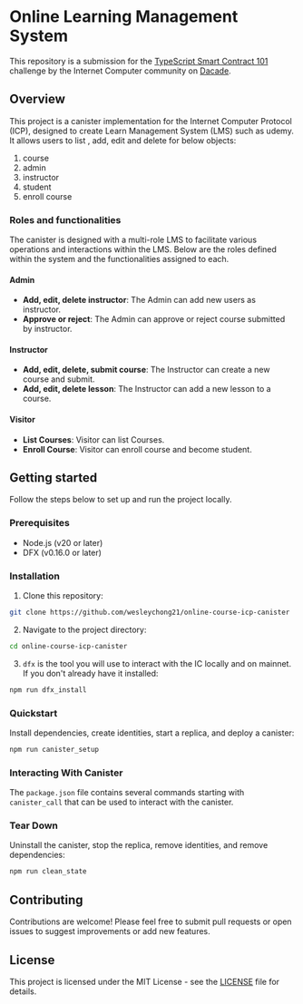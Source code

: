 # Online Learning Management System

This repository is a submission for the [TypeScript Smart Contract 101](https://dacade.org/communities/icp/challenges/256f0a1c-5f4f-495f-a1b3-90559ab3c51f) challenge by the Internet Computer community on [Dacade](https://dacade.org/).

## Overview

This project is a canister implementation for the Internet Computer Protocol (ICP), designed to create Learn Management System (LMS) such as udemy. 
It allows users to list , add, edit and delete for below objects:
1. course
2. admin
3. instructor
4. student
5. enroll course

### Roles and functionalities

The canister is designed with a multi-role LMS to facilitate various operations and interactions within the LMS. Below are the roles defined within the system and the functionalities assigned to each.

#### Admin
- **Add, edit, delete instructor**: The Admin can add new users as instructor.
- **Approve or reject**: The Admin can approve or reject course submitted by instructor.

#### Instructor

- **Add, edit, delete, submit course**: The Instructor can create a new course and submit.
- **Add, edit, delete lesson**: The Instructor can add a new lesson to a course.


#### Visitor

- **List Courses**: Visitor can list Courses.
- **Enroll Course**: Visitor can enroll course and become student.

## Getting started

Follow the steps below to set up and run the project locally.

### Prerequisites

- Node.js (v20 or later)
- DFX (v0.16.0 or later)

### Installation

1. Clone this repository:

```bash
git clone https://github.com/wesleychong21/online-course-icp-canister
```

2. Navigate to the project directory:

```bash
cd online-course-icp-canister
```

3. `dfx` is the tool you will use to interact with the IC locally and on mainnet. If you don't already have it installed:

```bash
npm run dfx_install
```

### Quickstart

Install dependencies, create identities, start a replica, and deploy a canister:

```bash
npm run canister_setup
```

### Interacting With Canister

The `package.json` file contains several commands starting with `canister_call` that can be used to interact with the canister.

### Tear Down

Uninstall the canister, stop the replica, remove identities, and remove dependencies:

```bash
npm run clean_state
```

## Contributing

Contributions are welcome! Please feel free to submit pull requests or open issues to suggest improvements or add new features.

## License

This project is licensed under the MIT License - see the [LICENSE](LICENSE) file for details.
